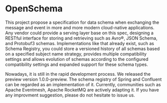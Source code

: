 # OpenSchema
This project propose a specification for data schema when exchanging the message and event in more and more modern cloud-native applications. Any vendor could provide a serving layer base on this spec, designing a RESTful interface for storing and retrieving such as Avro®, JSON Schema, and Protobuf3 schemas. Implementations like that already exist, such as Schema Registry, you could store a versioned history of all schemas based on a specified subject name strategy, provides multiple compatibility settings and allows evolution of schemas according to the configured compatibility settings and expanded support for these schema types. 

Nowadays, it is still in the rapid development process. We released the preview version 1.0.0-preview. The schema registry of Spring and Confluent can be regarded as an implementation of it. Currently, communities such as Apache Eventmesh, Apache RocketMQ are actively adapting it. If you have any improvment suggestion, please do not hesitate to issue us.
